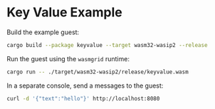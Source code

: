 # Key Value Example

Build the example guest:

```bash
cargo build --package keyvalue --target wasm32-wasip2 --release
```

Run the guest using the `wasmgrid` runtime:

```bash
cargo run -- ./target/wasm32-wasip2/release/keyvalue.wasm
```

In a separate console, send a messages to the guest:

```bash
curl -d '{"text":"hello"}' http://localhost:8080
```
